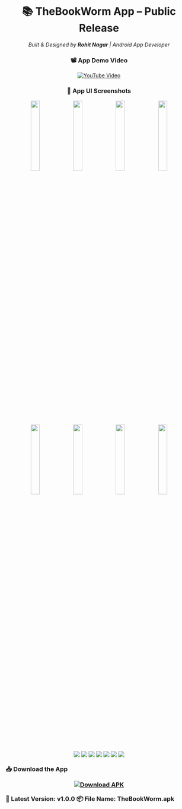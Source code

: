 <h1 align="center">📚 TheBookWorm App – Public Release</h1> <p align="center"> <i>Built & Designed by <b>Rohit Nagar</b> | Android App Developer</i> </p>
<h3 align="center">📽️ App Demo Video</h3> <p align="center"> <a href="https://www.youtube.com/watch?v=B4DOu2Lt4yw&pp=ygURVGhlIGJvb2sgd29ybSBBcHA%3D" target="_blank"> <img src="https://img.shields.io/badge/Watch%20on-YouTube-red?logo=youtube&style=for-the-badge" alt="YouTube Video"> </a> </p>
<h3 align="center">📱 App UI Screenshots</h3> <p align="center"> <img src="https://github.com/user-attachments/assets/cc7b04cc-6c87-4b4e-b840-c5cc6a893ce6" width="22%"> <img src="https://github.com/user-attachments/assets/6b572ad3-d98d-490e-946f-6235344b9652" width="22%"> <img src="https://github.com/user-attachments/assets/c65e6ad5-1bfa-4c1e-8ac7-62df70403314" width="22%"> <img src="https://github.com/user-attachments/assets/d68a9d9a-3faa-4679-b2e8-3ca6f1a64dcb" width="22%"> </p> <p align="center"> <img src="https://github.com/user-attachments/assets/e59455c7-001c-468a-951a-d44886ce0bd2" width="22%"> <img src="https://github.com/user-attachments/assets/ca14d7f1-04f4-43f3-89a0-9af127b5d47a" width="22%"> <img src="https://github.com/user-attachments/assets/f5acc0c6-bf48-4036-9b18-807400580d03" width="22%"> <img src="https://github.com/user-attachments/assets/ca34f063-434f-4b24-a787-cccc90950a9d" width="22%"> </p>

<h3 You are unable to view the PDF because there is some technical problem</h3>

<p align="center"> <img src="https://img.shields.io/badge/Java-%23ED8B00?style=for-the-badge&logo=openjdk&logoColor=white" /> <img src="https://img.shields.io/badge/Android%20Studio-3DDC84?style=for-the-badge&logo=android-studio&logoColor=white" /> <img src="https://img.shields.io/badge/Firebase-FFCA28?style=for-the-badge&logo=firebase&logoColor=black" /> <img src="https://img.shields.io/badge/XML-E44D26?style=for-the-badge&logo=xml&logoColor=white" /> <img src="https://img.shields.io/badge/Material%20Design-757575?style=for-the-badge&logo=material-design&logoColor=white" /> <img src="https://img.shields.io/badge/Glide-34A853?style=for-the-badge&logo=android&logoColor=white" /> <img src="https://img.shields.io/badge/GitHub-100000?style=for-the-badge&logo=github&logoColor=white" /> </p>

📥 Download the App
<p align="center"> <a href="https://github.com/rohitnagartech/TheBookWorm-public-release/releases/download/v1.0/The.Book.Worm.apk" download> <img src="https://img.shields.io/badge/Download-APK-blue?style=for-the-badge&logo=android" alt="Download APK"> </a> </p>
🔖 Latest Version: v1.0.0
📦 File Name: TheBookWorm.apk
